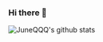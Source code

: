 ### Hi there 👋

<!--
**JuneQQQ/JuneQQQ** is a ✨ _special_ ✨ repository because its `README.md` (this file) appears on your GitHub profile.

Here are some ideas to get you started:

- 🔭 I’m currently working on ...
- 🌱 I’m currently learning ...
- 👯 I’m looking to collaborate on ...
- 🤔 I’m looking for help with ...
- 💬 Ask me about ...
- 📫 How to reach me: ...
- 😄 Pronouns: ...
- ⚡ Fun fact: ...
-->
![JuneQQQ's github stats](https://github-readme-stats.vercel.app/api?username=JuneQQQ&show_icons=true&theme=radical)
